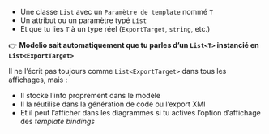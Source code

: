 

- Une classe `List` avec un `Paramètre de template` nommé `T`
- Un attribut ou un paramètre typé `List`
- Et que tu lies `T` à un type réel (`ExportTarget`, `string`, etc.)

👉 **Modelio sait automatiquement que tu parles d’un `List<T>` instancié en `List<ExportTarget>`**

Il ne l’écrit pas toujours comme `List<ExportTarget>` dans tous les affichages, mais :

- Il stocke l’info proprement dans le modèle
- Il la réutilise dans la génération de code ou l’export XMI
- Et il peut l’afficher dans les diagrammes si tu actives l’option d’affichage des _template bindings_